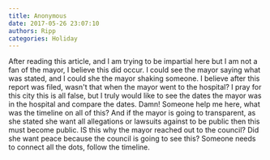 ```yaml
---
title: Anonymous
date: 2017-05-26 23:07:10
authors: Ripp
categories: Holiday
---
```


 After reading this article, and I am trying to be impartial here but I am not a fan of the mayor, I believe this did occur. I could see the mayor saying what was stated, and I could she the mayor shaking someone. I believe after this report was filed, wasn't that when the mayor went to the hospital? I pray for this city this is all false, but I truly would like to see the dates the mayor was in the hospital and compare the dates. Damn! 
Someone help me here, what was the timeline on all of this? And if the mayor is going to transparent, as she stated she want all allegations or lawsuits against to be public then this must become public. IS this why the mayor reached out to the council? Did she want peace because the council is going to see this? Someone needs to connect all the dots, follow the timeline.